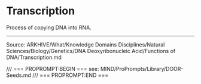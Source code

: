 # Transcription

Process of copying DNA into RNA.

---
Source: ARKHIVE/What/Knowledge Domains Disciplines/Natural Sciences/Biology/Genetics/DNA Deoxyribonucleic Acid/Functions of DNA/Transcription.md

/// === PROPROMPT:BEGIN ===
see: MIND/ProPrompts/Library/DOOR-Seeds.md
/// === PROPROMPT:END ===
